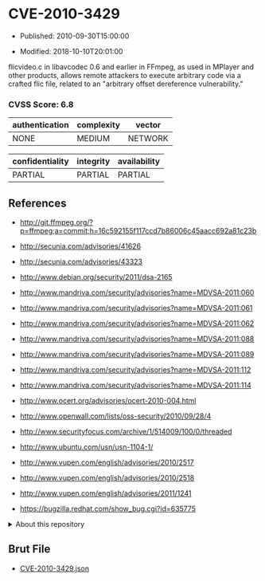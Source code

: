 # CVE-2010-3429

- Published: 2010-09-30T15:00:00

- Modified: 2018-10-10T20:01:00

flicvideo.c in libavcodec 0.6 and earlier in FFmpeg, as used in MPlayer and other products, allows remote attackers to execute arbitrary code via a crafted flic file, related to an "arbitrary offset dereference vulnerability."

### CVSS Score: **6.8**

| authentication | complexity | vector |
| --- | --- | --- |
| NONE | MEDIUM | NETWORK |

| confidentiality | integrity | availability |
| --- | --- | --- |
| PARTIAL | PARTIAL | PARTIAL |

## References

* http://git.ffmpeg.org/?p=ffmpeg;a=commit;h=16c592155f117ccd7b86006c45aacc692a81c23b

* http://secunia.com/advisories/41626

* http://secunia.com/advisories/43323

* http://www.debian.org/security/2011/dsa-2165

* http://www.mandriva.com/security/advisories?name=MDVSA-2011:060

* http://www.mandriva.com/security/advisories?name=MDVSA-2011:061

* http://www.mandriva.com/security/advisories?name=MDVSA-2011:062

* http://www.mandriva.com/security/advisories?name=MDVSA-2011:088

* http://www.mandriva.com/security/advisories?name=MDVSA-2011:089

* http://www.mandriva.com/security/advisories?name=MDVSA-2011:112

* http://www.mandriva.com/security/advisories?name=MDVSA-2011:114

* http://www.ocert.org/advisories/ocert-2010-004.html

* http://www.openwall.com/lists/oss-security/2010/09/28/4

* http://www.securityfocus.com/archive/1/514009/100/0/threaded

* http://www.ubuntu.com/usn/usn-1104-1/

* http://www.vupen.com/english/advisories/2010/2517

* http://www.vupen.com/english/advisories/2010/2518

* http://www.vupen.com/english/advisories/2011/1241

* https://bugzilla.redhat.com/show_bug.cgi?id=635775

<details>
<summary>About this repository</summary> 

  This repository is part of the project [Live Hack CVE](https://github.com/Live-Hack-CVE). Main website can be found [www.live-hack.org](https://www.live-hack.org) 
  
  Made by [Sn0wAlice](https://github.com/Sn0wAlice) for the people that care about security and need to have a feed of the latest CVEs. Hope you enjoy it, don't forget to star the repo and follow me on [Twitter](https://twitter.com/Sn0wAlice) and [Github](https://github.com/Sn0wAlice). And that is my [personnal website](https://www.alice-snow.me/)

  - [Home Page](https://github.com/Live-Hack-CVE)
  - [Framework](https://github.com/Live-Hack-CVE/cve-framework)
  - [CVE database](https://github.com/Live-Hack-CVE/full_database)
  - [Changelog](https://github.com/Live-Hack-CVE/Changelog)
</details>

## Brut File

* [CVE-2010-3429.json](https://raw.githubusercontent.com/Live-Hack-CVE/full_database/main/cves/2010/CVE-2010-3429.json)

